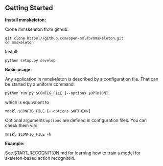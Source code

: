 ## Getting Started

**Install mmskeleton:**

Clone mmskeleton from github:

``` shell
git clone https://github.com/open-mmlab/mmskeleton.git
cd mmskeleton
```

Install:
``` shell
python setup.py develop
```

**Basic usage:**

Any application in mmskeleton is described by a configuration file. That can be started by a uniform command:
``` shell
python run.py $CONFIG_FILE [--options $OPTHION]
```
which is equivalent to
```
mmskl $CONFIG_FILE [--options $OPTHION]
```
Optional arguments `options` are defined in configuration files.
You can check them via:
``` shell
mmskl $CONFIG_FILE -h
```

**Example:**

See [START_RECOGNITION.md](../doc/START_RECOGNITION.md) for learning how to train a model for skeleton-based action recognitoin.